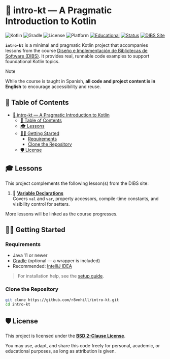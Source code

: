 # 🚀 intro-kt — A Pragmatic Introduction to Kotlin

![Kotlin](https://img.shields.io/badge/kotlin-2.2.0-7F52FF?logo=kotlin)
![Gradle](https://img.shields.io/badge/build%20tool-gradle-02303A?logo=gradle)
![License](https://img.shields.io/badge/license-BSD--2--Clause-blue.svg)
![Platform](https://img.shields.io/badge/platform-JVM-orange)
[![Educational](https://img.shields.io/badge/purpose-educational-yellow)](https://dibs.ravenhill.cl)
[![Status](https://img.shields.io/badge/status-stable-brightgreen)]()
[![DIBS Site](https://img.shields.io/badge/website-dibs.ravenhill.cl-purple)](https://dibs.ravenhill.cl)

**`intro-kt`** is a minimal and pragmatic Kotlin project that accompanies lessons from the course [Diseño e Implementación de Bibliotecas de Software (DIBS)](https://dibs.ravenhill.cl). It provides real, runnable code examples to support foundational Kotlin topics.

> [!note]
> While the course is taught in Spanish, **all code and project content is in English** to encourage accessibility and reuse.

## 📖 Table of Contents

- [🚀 intro-kt — A Pragmatic Introduction to Kotlin](#-intro-kt--a-pragmatic-introduction-to-kotlin)
  - [📖 Table of Contents](#-table-of-contents)
  - [🎓 Lessons](#-lessons)
  - [🧑‍💻 Getting Started](#-getting-started)
    - [Requirements](#requirements)
    - [Clone the Repository](#clone-the-repository)
  - [🛡️ License](#️-license)

## 🎓 Lessons

This project complements the following lesson(s) from the DIBS site:

1. 📘 **[Variable Declarations](https://dibs.ravenhill.cl/docs/type-fundamentals/basics/variables/kt)**  
   Covers `val` and `var`, property accessors, compile-time constants, and visibility control for setters.

More lessons will be linked as the course progresses.

## 🧑‍💻 Getting Started

### Requirements

- Java 11 or newer
- [Gradle](https://gradle.org/) (optional — a wrapper is included)
- Recommended: [IntelliJ IDEA](https://www.jetbrains.com/idea/)

> For installation help, see the [setup guide](https://dibs.ravenhill.cl/docs/installation).

### Clone the Repository

```bash
git clone https://github.com/r8vnhill/intro-kt.git
cd intro-kt
```

## 🛡️ License

This project is licensed under the **[BSD 2-Clause License](./LICENSE)**.

You may use, adapt, and share this code freely for personal, academic, or educational purposes, as long as attribution is given.
